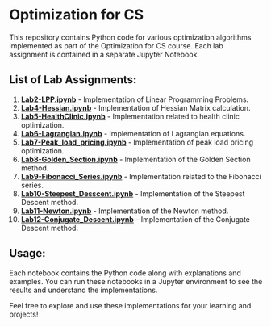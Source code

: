 # Optimization for CS
This repository contains Python code for various optimization algorithms implemented as part of the Optimization for CS course. Each lab assignment is contained in a separate Jupyter Notebook.

## List of Lab Assignments:
1. [**Lab2-LPP.ipynb**](Lab2-LPP.ipynb) - Implementation of Linear Programming Problems.<br>
2. [**Lab4-Hessian.ipynb**](Lab4-Hessian.ipynb) - Implementation of Hessian Matrix calculation.<br>
3. [**Lab5-HealthClinic.ipynb**](Lab5-HealthClinic.ipynb) - Implementation related to health clinic optimization.<br>
4. [**Lab6-Lagrangian.ipynb**](Lab6-Lagrangian.ipynb) - Implementation of Lagrangian equations.<br>
5. [**Lab7-Peak_load_pricing.ipynb**](Lab7-Peak_load_pricing.ipynb) - Implementation of peak load pricing optimization.<br>
6. [**Lab8-Golden_Section.ipynb**](Lab8-Golden_Section.ipynb) - Implementation of the Golden Section method.<br>
7. [**Lab9-Fibonacci_Series.ipynb**](Lab9-Fibonacci_Series.ipynb) - Implementation related to the Fibonacci series.<br>
8. [**Lab10-Steepest_Desscent.ipynb**](Lab10-Steepest_Desscent.ipynb) - Implementation of the Steepest Descent method.<br>
9. [**Lab11-Newton.ipynb**](Lab11-Newton.ipynb) - Implementation of the Newton method.<br>
10. [**Lab12-Conjugate_Descent.ipynb**](Lab12-Conjugate_Descent.ipynb) - Implementation of the Conjugate Descent method.<br>

## Usage:
Each notebook contains the Python code along with explanations and examples. You can run these notebooks in a Jupyter environment to see the results and understand the implementations.

Feel free to explore and use these implementations for your learning and projects!
